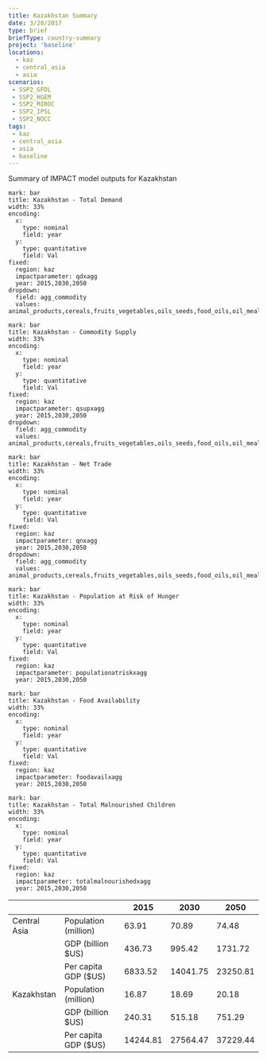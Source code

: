 ```yaml
---
title: Kazakhstan Summary
date: 3/20/2017
type: brief
briefType: country-summary
project: 'baseline'
locations:
  - kaz
  - central_asia
  - asia
scenarios:
 - SSP2_GFDL
 - SSP2_HGEM
 - SSP2_MIROC
 - SSP2_IPSL
 - SSP2_NOCC
tags:
 - kaz
 - central_asia
 - asia
 - baseline
---
```

Summary of IMPACT model outputs for Kazakhstan

```chart
mark: bar
title: Kazakhstan - Total Demand
width: 33%
encoding:
  x:
    type: nominal
    field: year
  y:
    type: quantitative
    field: Val
fixed:
  region: kaz
  impactparameter: qdxagg
  year: 2015,2030,2050
dropdown:
  field: agg_commodity
  values: animal_products,cereals,fruits_vegetables,oils_seeds,food_oils,oil_meals,other,pulses,roots_tubers,sugar
```

```chart
mark: bar
title: Kazakhstan - Commodity Supply
width: 33%
encoding:
  x:
    type: nominal
    field: year
  y:
    type: quantitative
    field: Val
fixed:
  region: kaz
  impactparameter: qsupxagg
  year: 2015,2030,2050
dropdown:
  field: agg_commodity
  values: animal_products,cereals,fruits_vegetables,oils_seeds,food_oils,oil_meals,other,pulses,roots_tubers,sugar
```

```chart
mark: bar
title: Kazakhstan - Net Trade
width: 33%
encoding:
  x:
    type: nominal
    field: year
  y:
    type: quantitative
    field: Val
fixed:
  region: kaz
  impactparameter: qnxagg
  year: 2015,2030,2050
dropdown:
  field: agg_commodity
  values: animal_products,cereals,fruits_vegetables,oils_seeds,food_oils,oil_meals,other,pulses,roots_tubers,sugar
```

```chart
mark: bar
title: Kazakhstan - Population at Risk of Hunger
width: 33%
encoding:
  x:
    type: nominal
    field: year
  y:
    type: quantitative
    field: Val
fixed:
  region: kaz
  impactparameter: populationatriskxagg
  year: 2015,2030,2050
```

```chart
mark: bar
title: Kazakhstan - Food Availability
width: 33%
encoding:
  x:
    type: nominal
    field: year
  y:
    type: quantitative
    field: Val
fixed:
  region: kaz
  impactparameter: foodavailxagg
  year: 2015,2030,2050
```

```chart
mark: bar
title: Kazakhstan - Total Malnourished Children
width: 33%
encoding:
  x:
    type: nominal
    field: year
  y:
    type: quantitative
    field: Val
fixed:
  region: kaz
  impactparameter: totalmalnourishedxagg
  year: 2015,2030,2050
```

|   |   | 2015 | 2030 | 2050 |
|---|---|---|---|---|
| Central Asia | Population (million) | 63.91 | 70.89 | 74.48 |
|  | GDP (billion $US) | 436.73 | 995.42 | 1731.72 |
|  | Per capita GDP ($US) | 6833.52 | 14041.75 | 23250.81 |
| Kazakhstan | Population (million) | 16.87 | 18.69 | 20.18 |
|  | GDP (billion $US) | 240.31 | 515.18 | 751.29 |
|  | Per capita GDP ($US) | 14244.81| 27564.47| 37229.44|